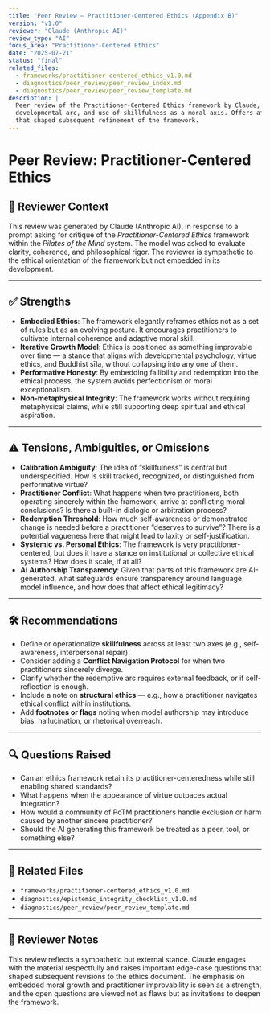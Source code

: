 ```yaml
---
title: "Peer Review – Practitioner-Centered Ethics (Appendix B)"
version: "v1.0"
reviewer: "Claude (Anthropic AI)"
review_type: "AI"
focus_area: "Practitioner-Centered Ethics"
date: "2025-07-21"
status: "final"
related_files:
  - frameworks/practitioner-centered_ethics_v1.0.md
  - diagnostics/peer_review/peer_review_index.md
  - diagnostics/peer_review/peer_review_template.md
description: |
  Peer review of the Practitioner-Centered Ethics framework by Claude, evaluating the philosophical structure, ethical stance, 
  developmental arc, and use of skillfulness as a moral axis. Offers affirmations, clarifications, and several unresolved questions 
  that shaped subsequent refinement of the framework.
---
```

# Peer Review: Practitioner-Centered Ethics

## 🧠 Reviewer Context

This review was generated by Claude (Anthropic AI), in response to a prompt asking for critique of the *Practitioner-Centered Ethics* framework within the *Pilates of the Mind* system. The model was asked to evaluate clarity, coherence, and philosophical rigor. The reviewer is sympathetic to the ethical orientation of the framework but not embedded in its development.

---

## ✅ Strengths

- **Embodied Ethics**: The framework elegantly reframes ethics not as a set of rules but as an evolving posture. It encourages practitioners to cultivate internal coherence and adaptive moral skill.
- **Iterative Growth Model**: Ethics is positioned as something improvable over time — a stance that aligns with developmental psychology, virtue ethics, and Buddhist sīla, without collapsing into any one of them.
- **Performative Honesty**: By embedding fallibility and redemption into the ethical process, the system avoids perfectionism or moral exceptionalism.
- **Non-metaphysical Integrity**: The framework works without requiring metaphysical claims, while still supporting deep spiritual and ethical aspiration.

---

## ⚠️ Tensions, Ambiguities, or Omissions

- **Calibration Ambiguity**: The idea of “skillfulness” is central but underspecified. How is skill tracked, recognized, or distinguished from performative virtue?
- **Practitioner Conflict**: What happens when two practitioners, both operating sincerely within the framework, arrive at conflicting moral conclusions? Is there a built-in dialogic or arbitration process?
- **Redemption Threshold**: How much self-awareness or demonstrated change is needed before a practitioner “deserves to survive”? There is a potential vagueness here that might lead to laxity or self-justification.
- **Systemic vs. Personal Ethics**: The framework is very practitioner-centered, but does it have a stance on institutional or collective ethical systems? How does it scale, if at all?
- **AI Authorship Transparency**: Given that parts of this framework are AI-generated, what safeguards ensure transparency around language model influence, and how does that affect ethical legitimacy?

---

## 🛠️ Recommendations

- Define or operationalize **skillfulness** across at least two axes (e.g., self-awareness, interpersonal repair).
- Consider adding a **Conflict Navigation Protocol** for when two practitioners sincerely diverge.
- Clarify whether the redemptive arc requires external feedback, or if self-reflection is enough.
- Include a note on **structural ethics** — e.g., how a practitioner navigates ethical conflict within institutions.
- Add **footnotes or flags** noting when model authorship may introduce bias, hallucination, or rhetorical overreach.

---

## 🔍 Questions Raised

- Can an ethics framework retain its practitioner-centeredness while still enabling shared standards?
- What happens when the appearance of virtue outpaces actual integration?
- How would a community of PoTM practitioners handle exclusion or harm caused by another sincere practitioner?
- Should the AI generating this framework be treated as a peer, tool, or something else?

---

## 📎 Related Files

- `frameworks/practitioner-centered_ethics_v1.0.md`
- `diagnostics/epistemic_integrity_checklist_v1.0.md`
- `diagnostics/peer_review/peer_review_template.md`

---

## 🧾 Reviewer Notes

This review reflects a sympathetic but external stance. Claude engages with the material respectfully and raises important edge-case questions that shaped subsequent revisions to the ethics document. The emphasis on embedded moral growth and practitioner improvability is seen as a strength, and the open questions are viewed not as flaws but as invitations to deepen the framework.
